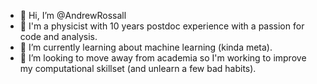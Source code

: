 - 👋 Hi, I’m @AndrewRossall
- 👀 I'm a physicist with 10 years postdoc experience with a passion for code and analysis.
- 🌱 I’m currently learning about machine learning (kinda meta).
- 💞️ I’m looking to move away from academia so I'm working to improve my computational skillset (and unlearn a few bad habits).
